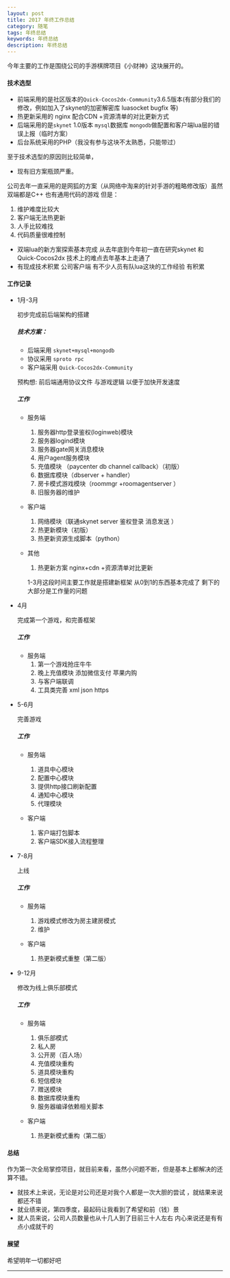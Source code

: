 ```yaml
---
layout: post  
title: 2017 年终工作总结
category: 随笔  
tags: 年终总结 	
keywords: 年终总结
description: 年终总结 
---
```


今年主要的工作是围绕公司的手游棋牌项目《小财神》这块展开的。

#### 技术选型

* 前端采用的是社区版本的`Quick-Cocos2dx-Community`3.6.5版本(有部分我们的修改，例如加入了skynet的加密解密库 luasocket bugfix 等)
* 热更新采用的 nginx 配合CDN +资源清单的对比更新方式
* 后端采用的是`skynet` 1.0版本 `mysql`数据库 `mongodb`做配置和客户端lua层的错误上报（临时方案）
* 后台系统采用的PHP（我没有参与这块不太熟悉，只能带过）

至于技术选型的原因则比较简单，
* 现有旧方案瓶颈严重。

公司去年一直采用的是网狐的方案（从网络中淘来的针对手游的粗略修改版）虽然双端都是C++ 也有通用代码的游戏 但是：
 1. 维护难度比较大 
 2. 客户端无法热更新
 3. 人手比较难找
 4. 代码质量很难控制
* 双端lua的新方案探索基本完成 从去年底到今年初一直在研究skynet 和 Quick-Cocos2dx 技术上的难点去年基本上走通了
* 有现成技术积累 公司客户端 有不少人员有队lua这块的工作经验 有积累

#### 工作记录

* 1月-3月

  初步完成前后端架构的搭建

  ##### 技术方案：

  * 后端采用 `skynet+mysql+mongodb`
  * 协议采用 `sproto rpc`
  * 客户端采用 `Quick-Cocos2dx-Community`

  预构想: 前后端通用协议文件 与游戏逻辑 以便于加快开发速度

  ##### 工作
  * 服务端
    1. 服务器http登录鉴权(loginweb)模块 
    2. 服务器logind模块
    3. 服务器gate网关消息模块
    4. 用户agent服务模块
    5. 充值模块 （paycenter db channel callback）（初版）
    6. 数据库模块（dbserver + handler）
    7. 房卡模式游戏模块（roommgr +roomagentserver ）
    8. 旧服务器的维护
  * 客户端
    1. 网络模块（联通skynet server 鉴权登录 消息发送 ）
    2. 热更新模块（初版）
    3. 热更新资源生成脚本（python）
  * 其他
    1. 热更新方案 nginx+cdn +资源清单对比更新

      1-3月这段时间主要工作就是搭建新框架 从0到1的东西基本完成了 剩下的大部分是工作量的问题

* 4月

  完成第一个游戏，和完善框架


  ##### 工作
  * 服务端
    1. 第一个游戏抢庄牛牛
    2. 晚上充值模块 添加微信支付 苹果内购 
    3. 与客户端联调
    4. 工具类完善 xml json https
* 5-6月

  完善游戏


  ##### 工作
  * 服务端
    1. 道具中心模块
    2. 配置中心模块
    3. 提供http接口刷新配置
    4. 通知中心模块 
    5. 代理模块 

  * 客户端
    1. 客户端打包脚本
    2. 客户端SDK接入流程整理  

* 7-8月

  上线 


  ##### 工作
  * 服务端
    1. 游戏模式修改为房主建房模式
    2. 维护
  

  * 客户端
    1. 热更新模式重整（第二版）
* 9-12月

  修改为线上俱乐部模式


  ##### 工作
  * 服务端
    1. 俱乐部模式
    2. 私人房
    3. 公开房（百人场）
    4. 充值模块重构
    5. 道具模块重构
    6. 短信模块
    7. 赠送模块
    8. 数据库模块重构
    9. 服务器编译依赖相关脚本
  

  * 客户端
    1. 热更新模式重构（第二版）


#### 总结

作为第一次全局掌控项目，就目前来看，虽然小问题不断，但是基本上都解决的还算不错。
* 就技术上来说，无论是对公司还是对我个人都是一次大胆的尝试 ，就结果来说 都还不错
* 就业绩来说，第四季度，最起码让我看到了希望和前（钱）景
* 就人员来说，公司人员数量也从十几人到了目前三十人左右
内心来说还是有有点小成就干的

#### 展望
希望明年一切都好吧













---
